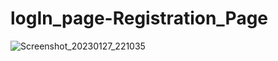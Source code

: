 # logIn_page-Registration_Page
![Screenshot_20230127_221035](https://user-images.githubusercontent.com/109645593/215144976-c0e9005a-8e79-499b-8207-70bfac93c01b.png)
